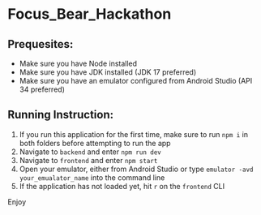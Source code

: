 # Focus_Bear_Hackathon
 
## Prequesites:

-  Make sure you have Node installed <br>
-  Make sure you have JDK installed (JDK 17 preferred) <br>
-  Make sure you have an emulator configured from Android Studio (API 34 preferred) <br>

## Running Instruction:

1. If you run this application for the first time, make sure to run `npm i` in both folders before attempting to run the app
2. Navigate to `backend` and enter `npm run dev` <br>
3. Navigate to `frontend` and enter `npm start` <br>
4. Open your emulator, either from Android Studio or type `emulator -avd your_emualator_name` into the command line <br>
5. If the application has not loaded yet, hit `r` on the `frontend` CLI <br>

Enjoy <br>

